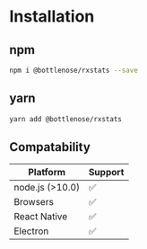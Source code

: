 # Installation

## npm
```bash
npm i @bottlenose/rxstats --save
```

## yarn
```bash
yarn add @bottlenose/rxstats
```

## Compatability
| Platform | Support |
|----------|---------|
|node.js (>10.0)|✅|
|Browsers|✅|
|React Native|✅|
|Electron|✅|
